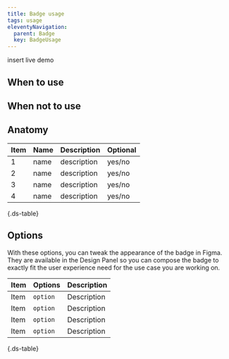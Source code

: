 ```yaml
---
title: Badge usage
tags: usage
eleventyNavigation:
  parent: Badge
  key: BadgeUsage
---
```

<section>

  insert live demo
  
</section>  

<section>

## When to use


</section>

<section>

## When not to use


</section>

<section>

## Anatomy

<div class="ds-table-wrapper">

|Item|Name| Description | Optional|
|-|-|-|-|
|1|name	|description|yes/no|
|2|name	|description|yes/no|
|3|name	|description|yes/no|
|4|name	|description|yes/no|

{.ds-table}

</div>

</section>

<section>

## Options

With these options, you can tweak the appearance of the badge in Figma. They are available in the Design Panel so you can compose the badge to exactly fit the user experience need for the use case you are working on.

<div class="ds-table-wrapper">
  
|Item|Options|Description|
|-|-|-|
|Item|`option`|Description|
|Item|`option`|Description|
|Item|`option`|Description|
|Item|`option`|Description|

{.ds-table}
</div>

</section>
